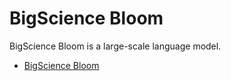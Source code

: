 # BigScience Bloom

BigScience Bloom is a large-scale language model.

- [BigScience Bloom](https://huggingface.co/bigscience/bloom)
